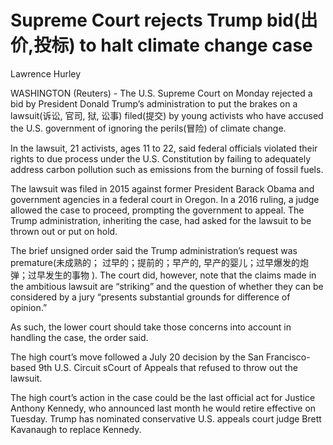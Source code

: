 # Supreme Court rejects Trump bid(出价,投标) to halt climate change case

Lawrence Hurley


WASHINGTON (Reuters) - The U.S. Supreme Court on Monday rejected a bid by President
Donald Trump’s administration to put the brakes on a lawsuit(诉讼, 官司, 狱, 讼事)
filed(提交) by young activists who have accused the U.S. government of ignoring the
perils(冒险) of climate change.

In the lawsuit, 21 activists, ages 11 to 22, said federal officials violated their rights
to due process under the U.S. Constitution by failing to adequately address carbon
pollution such as emissions from the burning of fossil fuels.

The lawsuit was filed in 2015 against former President Barack Obama and government agencies
in a federal court in Oregon. In a 2016 ruling, a judge allowed the case to proceed, prompting
the government to appeal. The Trump administration, inheriting the case, had asked for the
lawsuit to be thrown out or put on hold.

The brief unsigned order said the Trump administration’s request was premature(未成熟的；
过早的；提前的；早产的, 早产的婴儿；过早爆发的炮弹；过早发生的事物 ). The court
did, however, note that the claims made in the ambitious lawsuit are “striking” and the
question of whether they can be considered by a jury “presents substantial grounds for
difference of opinion.”

As such, the lower court should take those concerns into account in handling the case, the
order said.

The high court’s move followed a July 20 decision by the San Francisco-based 9th U.S. Circuit
sCourt of Appeals that refused to throw out the lawsuit.

The high court’s action in the case could be the last official act for Justice Anthony Kennedy,
who announced last month he would retire effective on Tuesday. Trump has nominated conservative
U.S. appeals court judge Brett Kavanaugh to replace Kennedy. 
